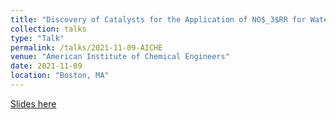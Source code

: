 ```yaml
---
title: "Discovery of Catalysts for the Application of NO$_3$RR for Water Purification Using Machine Learning Techniques"
collection: talks
type: "Talk"
permalink: /talks/2021-11-09-AICHE
venue: "American Institute of Chemical Engineers"
date: 2021-11-09
location: "Boston, MA"
---
```


[Slides here](http://CifLord.github.io/files/talks/AICHE_Boston_11092021.pdf)
